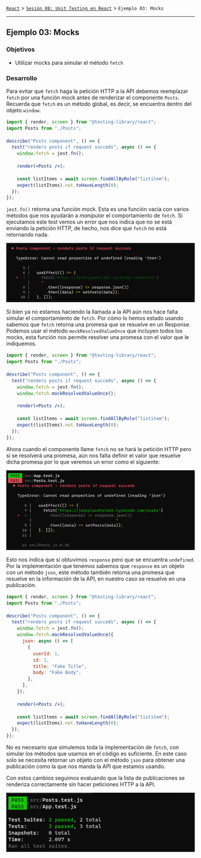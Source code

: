 [`React`](../../README.md) > [`Sesión 08: Unit Testing en React`](../Readme.md) > `Ejemplo 03: Mocks`

---

## Ejemplo 03: Mocks

### Objetivos

- Utilizar mocks para simular el método `fetch`

### Desarrollo

Para evitar que `fetch` haga la petición HTTP a la API debemos reemplazar `fetch` por una función mock antes de renderizar el componente `Posts`. Recuerda que `fetch` es un método global, es decir, se encuentra dentro del objeto `window`.

```jsx
import { render, screen } from "@testing-library/react";
import Posts from "./Posts";

describe("Posts component", () => {
  test("renders posts if request succeds", async () => {
    window.fetch = jest.fn();

    render(<Posts />);

    const listItems = await screen.findAllByRole("listitem");
    expect(listItems).not.toHaveLength(0);
  });
});
```

`jest.fn()` retorna una función mock. Esta es una función vacía con varios métodos que nos ayudarán a _manipular_ el comportamiento de `fetch`. Si ejecutamos este test vemos un error que nos indica que no se está enviando la petición HTTP, de hecho, nos dice que `fetch` no está retornando nada.

![Test 7](./assets/test-7.png)

Si bien ya no estamos haciendo la llamada a la API aún nos hace falta simular el comportamiento de `fetch`. Por cómo lo hemos estado usando sabemos que `fetch` retorna una promesa que se resuelve en un Response. Podemos usar el método `mockResolvedValueOnce` que incluyen todos los mocks, esta función nos permite resolver una promesa con el valor que le indiquemos.

```jsx
import { render, screen } from "@testing-library/react";
import Posts from "./Posts";

describe("Posts component", () => {
  test("renders posts if request succeds", async () => {
    window.fetch = jest.fn();
    window.fetch.mockResolvedValueOnce();

    render(<Posts />);

    const listItems = await screen.findAllByRole("listitem");
    expect(listItems).not.toHaveLength(0);
  });
});
```

Ahora cuando el componente llame `fetch` no se hará la petición HTTP pero sí se resolverá una promesa, aún nos falta definir el valor que resuelve dicha promesa por lo que veremos un error como el siguiente:

![Test 8](./assets/test-8.png)

Esto nos indica que sí obtuvimos `response` pero que se encuentra `undefined`. Por la implementación que tenemos sabemos que `response` es un objeto con un método `json`, este método también retorna una promesa que resuelve en la información de la API, en nuestro caso se resuelve en una publicación.

```jsx
import { render, screen } from "@testing-library/react";
import Posts from "./Posts";

describe("Posts component", () => {
  test("renders posts if request succeds", async () => {
    window.fetch = jest.fn();
    window.fetch.mockResolvedValueOnce({
      json: async () => [
        {
          userId: 1,
          id: 1,
          title: "Fake Title",
          body: "Fake Body",
        },
      ],
    });

    render(<Posts />);

    const listItems = await screen.findAllByRole("listitem");
    expect(listItems).not.toHaveLength(0);
  });
});
```

No es necesario que simulemos toda la implementación de `fetch`, con simular los métodos que usamos en el código es suficiente. En este caso solo se necesita retornar un objeto con el método `json` para obtener una publicación como la que nos manda la API que estamos usando.

Con estos cambios seguimos evaluando que la lista de publicaciones se renderiza correctamente sin hacer peticiones HTTP a la API.

![Test 9](./assets/test-9.png)
